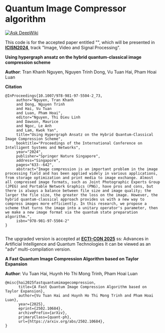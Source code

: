 # Quantum Image Compressor algorithm

[![Ask DeepWiki](https://deepwiki.com/badge.svg)](https://deepwiki.com/vutuanhai237/QuantumImageCompressor)

This code is for the accepted paper entitled "", which will be presented in [**ICISN2024**](https://icisn.com/), track "Image, Video and Signal Processing".



**Using hypergraph ansatz on the hybrid quantum-classical image compression scheme**

**Author**: Tran Khanh Nguyen, Nguyen Trinh Dong, Vu Tuan Hai, Pham Hoai Luan

**Citation**

```
@InProceedings{10.1007/978-981-97-5504-2_73,
     author="Nguyen, Tran Khanh
     and Dong, Nguyen Trinh
     and Hai, Vu Tuan
     and Luan, Pham Hoai",
     editor="Nguyen, Thi Dieu Linh
     and Dawson, Maurice
     and Ngoc, Le Anh
     and Lam, Kwok Yan",
     title="Using Hypergraph Ansatz on the Hybrid Quantum-Classical Image Compression Scheme",
     booktitle="Proceedings of the International Conference on Intelligent Systems and Networks",
     year="2024",
     publisher="Springer Nature Singapore",
     address="Singapore",
     pages="633--642",
     abstract="Image compression is an important problem in the image processing field and has been applied widely in various applications, from storage optimization and print media to image exchange. Almost all compressed image formats, such as Joint Photographic Experts Group (JPEG) and Portable Network Graphics (PNG), have pros and cons, but there is always a balance between file size and image quality; the larger the file size, the greater the loss on the image. However, the hybrid quantum-classical approach provides us with a new way to compress images more efficiently. In this research, we propose a scheme that turns the image into a unitary operator's parameter, then we make a new image format via the quantum state preparation algorithm.",
     isbn="978-981-97-5504-2"
}


```


The upgraded version is accepted at [**ECTI-CON 2025**](https://ecti-con2025.eng.chula.ac.th/) ss: Advances in Artificial Intelligence and Quantum Technologies
It can be viewed as an "adv" multi-compilation version.

**A Fast Quantum Image Compression Algorithm based on Taylor Expansion**

**Author**: Vu Tuan Hai, Huynh Ho Thi Mong Trinh, Pham Hoai Luan

```
@misc{hai2025fastquantumimagecompression,
      title={A Fast Quantum Image Compression Algorithm based on Taylor Expansion}, 
      author={Vu Tuan Hai and Huynh Ho Thi Mong Trinh and Pham Hoai Luan},
      year={2025},
      eprint={2502.10684},
      archivePrefix={arXiv},
      primaryClass={quant-ph},
      url={https://arxiv.org/abs/2502.10684}, 
}
```
